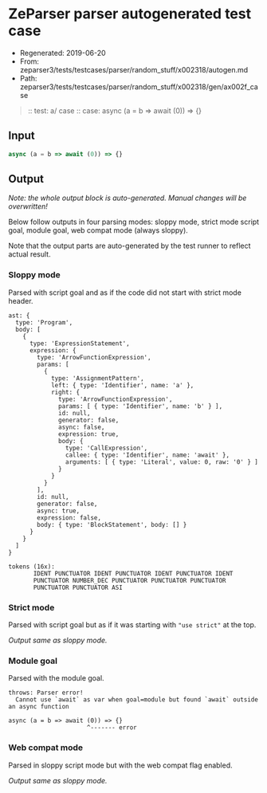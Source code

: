 # ZeParser parser autogenerated test case

- Regenerated: 2019-06-20
- From: zeparser3/tests/testcases/parser/random_stuff/x002318/autogen.md
- Path: zeparser3/tests/testcases/parser/random_stuff/x002318/gen/ax002f_case

> :: test: a/ case
> :: case: async (a = b => await (0)) => {}

## Input


`````js
async (a = b => await (0)) => {}
`````

## Output

_Note: the whole output block is auto-generated. Manual changes will be overwritten!_

Below follow outputs in four parsing modes: sloppy mode, strict mode script goal, module goal, web compat mode (always sloppy).

Note that the output parts are auto-generated by the test runner to reflect actual result.

### Sloppy mode

Parsed with script goal and as if the code did not start with strict mode header.

`````
ast: {
  type: 'Program',
  body: [
    {
      type: 'ExpressionStatement',
      expression: {
        type: 'ArrowFunctionExpression',
        params: [
          {
            type: 'AssignmentPattern',
            left: { type: 'Identifier', name: 'a' },
            right: {
              type: 'ArrowFunctionExpression',
              params: [ { type: 'Identifier', name: 'b' } ],
              id: null,
              generator: false,
              async: false,
              expression: true,
              body: {
                type: 'CallExpression',
                callee: { type: 'Identifier', name: 'await' },
                arguments: [ { type: 'Literal', value: 0, raw: '0' } ]
              }
            }
          }
        ],
        id: null,
        generator: false,
        async: true,
        expression: false,
        body: { type: 'BlockStatement', body: [] }
      }
    }
  ]
}

tokens (16x):
       IDENT PUNCTUATOR IDENT PUNCTUATOR IDENT PUNCTUATOR IDENT
       PUNCTUATOR NUMBER_DEC PUNCTUATOR PUNCTUATOR PUNCTUATOR
       PUNCTUATOR PUNCTUATOR ASI
`````

### Strict mode

Parsed with script goal but as if it was starting with `"use strict"` at the top.

_Output same as sloppy mode._

### Module goal

Parsed with the module goal.

`````
throws: Parser error!
  Cannot use `await` as var when goal=module but found `await` outside an async function

async (a = b => await (0)) => {}
                      ^------- error
`````


### Web compat mode

Parsed in sloppy script mode but with the web compat flag enabled.

_Output same as sloppy mode._
